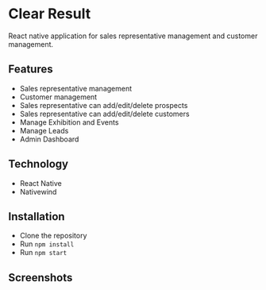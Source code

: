 # Clear Result 
React native application for sales representative management and customer management.

## Features
- Sales representative management
- Customer management
- Sales representative can add/edit/delete prospects
- Sales representative can add/edit/delete customers
- Manage Exhibition and Events
- Manage Leads
- Admin Dashboard

## Technology
- React Native
- Nativewind

## Installation
- Clone the repository
- Run `npm install`
- Run `npm start`

## Screenshots

